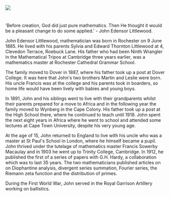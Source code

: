 <a href="https://juncture-digital.org"><img src="https://juncture-digital.org/images/ve-button.png"></a>
<param ve-config title="John Edensor Littlewood" author="Fanta Kebe and Michelle Crowther" layout="vtl" banner="/images/banners/19c.jpg">

<param ve-entity eid="Q507517" aliases="Rochester">
<param ve-entity eid="Q179224" aliases="Dover">

#

'Before creation, God did just pure mathematics. Then He thought it would be a pleasant change to do some applied.' - John Edensor Littlewood.

John Edensor Littlewood, mathematician was born in Rochester on 9 June 1885. He lived with his parents Sylvia and Edward Thornton Littlewood at 4, Clevedon Terrace, Roebuck Lane. His father who had been Ninth Wrangler in the Mathematical Tripos at Cambridge three years earlier, was a mathematics master at Rochester Cathedral Grammar School.

The family moved to Dover in 1887, where his father took up a post at Dover College. It was here that John's two brothers Martin and Leslie were born. His uncle Francis was at the college and his parents took in boarders, so home life would have been lively with babies and young boys.

In 1891, John and his siblings went to live with their grandparents whilst their parents prepared for a move to Africa and in the following year the family moved to Wynberg in the Cape Colony. His father took up a post at the High School there, where he continued to teach until 1918.  John spent the next eight years in Africa where he went to school and attended some lectures at Cape Town University, despite his very young age.

At the age of 15, John returned to England to live with his uncle who was a master at St Paul's School in London, where he himself became a pupil.  John thrived under the tutelage of mathematics master Francis Sowerby Macaulay and in 1903 he went up to Trinity College, Cambridge. In 1912, he published the first of a series of papers with G.H. Hardy, a collaboration which was to last 35 years. The two mathematicians published articles on on Diophantine analysis, divergent series summation, Fourier series, the Riemann zeta function and the distribution of primes.

During the First World War, John served in the Royal Garrison Artillery working on ballistics.


